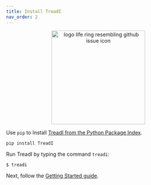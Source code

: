 ```yaml
---
title: Install TreadI
nav_order: 2
---
```


<p align="center">
  <img src="{{site.baseurl}}/images/treadi_logo.svg" alt="logo life ring resembling github issue icon" width="256"/>
</p>

Use `pip` to Install [TreadI from the Python Package Index](https://pypi.org/project/TreadI/).

```
pip install TreadI
```

Run TreadI by typing the command `treadi`:

```
$ treadi
```

Next, follow the [Getting Started guide](./getting-started.html).
